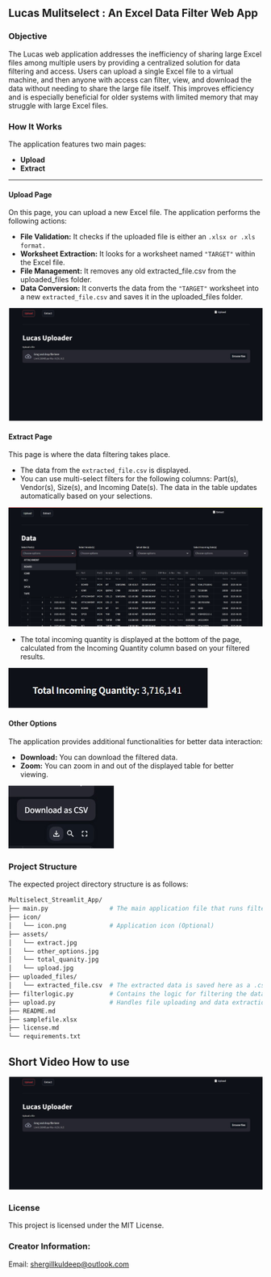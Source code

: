 ## Lucas Mulitselect : An Excel Data Filter Web App
### Objective
The Lucas web application addresses the inefficiency of sharing large Excel files among multiple users by providing a centralized solution for data filtering and access. Users can upload a single Excel file to a virtual machine, and then anyone with access can filter, view, and download the data without needing to share the large file itself. This improves efficiency and is especially beneficial for older systems with limited memory that may struggle with large Excel files.

### How It Works
The application features two main pages: 
* **Upload**
* **Extract**
---

#### Upload Page
On this page, you can upload a new Excel file. The application performs the following actions:
- **File Validation:** It checks if the uploaded file is either an `.xlsx or .xls format.`
- **Worksheet Extraction:** It looks for a worksheet named `"TARGET"` within the Excel file.
- **File Management:** It removes any old extracted_file.csv from the uploaded_files folder.
- **Data Conversion:** It converts the data from the `"TARGET"` worksheet into a new `extracted_file.csv` and saves it in the uploaded_files folder.

 ![ ](assests\upload.jpg)

#### Extract Page
This page is where the data filtering takes place.
- The data from the `extracted_file.csv` is displayed.
- You can use multi-select filters for the following columns: Part(s), Vendor(s), Size(s), and Incoming Date(s). The data in the table updates automatically based on your selections.

 ![ ](assests\extract.jpg)

- The total incoming quantity is displayed at the bottom of the page, calculated from the Incoming Quantity column based on your filtered results.

 ![ ](assests\total_quantity.jpg)

#### Other Options
The application provides additional functionalities for better data interaction:
- **Download:** You can download the filtered data.
- **Zoom:** You can zoom in and out of the displayed table for better viewing.

 ![ ](assests\other_options.jpg)

### Project Structure
The expected project directory structure is as follows:
```bash
Multiselect_Streamlit_App/
├── main.py                 # The main application file that runs filterlogic.py and upload.py
├── icon/
│   └── icon.png            # Application icon (Optional)
├── assets/                 
│   └── extract.jpg
│   └── other_options.jpg
│   └── total_quanity.jpg
│   └── upload.jpg
├── uploaded_files/
│   └── extracted_file.csv  # The extracted data is saved here as a .csv file
├── filterlogic.py          # Contains the logic for filtering the data
├── upload.py               # Handles file uploading and data extraction
├── README.md               
├── samplefile.xlsx
├── license.md
└── requirements.txt
```
## Short Video How to use

[![Watch the video](assests\upload.jpg)](https://www.youtube.com/watch?v=JGvEicmJsOo&feature=youtu.be)

### License
This project is licensed under the MIT License.

### Creator Information:
Email: shergillkuldeep@outlook.com